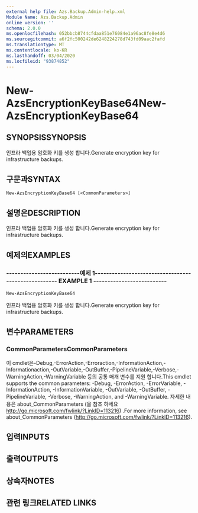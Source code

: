 ```yaml
---
external help file: Azs.Backup.Admin-help.xml
Module Name: Azs.Backup.Admin
online version: ''
schema: 2.0.0
ms.openlocfilehash: 052bbcb8744cfdaa851e76084e1a96ac8fe8e4d6
ms.sourcegitcommit: a6f2fc500242de6248224278d743fd09aac2fafd
ms.translationtype: MT
ms.contentlocale: ko-KR
ms.lasthandoff: 03/04/2020
ms.locfileid: "93874852"
---
```

# <span data-ttu-id="7e0a6-101">New-AzsEncryptionKeyBase64</span><span class="sxs-lookup"><span data-stu-id="7e0a6-101">New-AzsEncryptionKeyBase64</span></span>

## <span data-ttu-id="7e0a6-102">SYNOPSIS</span><span class="sxs-lookup"><span data-stu-id="7e0a6-102">SYNOPSIS</span></span>
<span data-ttu-id="7e0a6-103">인프라 백업용 암호화 키를 생성 합니다.</span><span class="sxs-lookup"><span data-stu-id="7e0a6-103">Generate encryption key for infrastructure backups.</span></span>

## <span data-ttu-id="7e0a6-104">구문과</span><span class="sxs-lookup"><span data-stu-id="7e0a6-104">SYNTAX</span></span>

```
New-AzsEncryptionKeyBase64 [<CommonParameters>]
```

## <span data-ttu-id="7e0a6-105">설명은</span><span class="sxs-lookup"><span data-stu-id="7e0a6-105">DESCRIPTION</span></span>
<span data-ttu-id="7e0a6-106">인프라 백업용 암호화 키를 생성 합니다.</span><span class="sxs-lookup"><span data-stu-id="7e0a6-106">Generate encryption key for infrastructure backups.</span></span>

## <span data-ttu-id="7e0a6-107">예제의</span><span class="sxs-lookup"><span data-stu-id="7e0a6-107">EXAMPLES</span></span>

### <span data-ttu-id="7e0a6-108">--------------------------예제 1--------------------------</span><span class="sxs-lookup"><span data-stu-id="7e0a6-108">-------------------------- EXAMPLE 1 --------------------------</span></span>
```
New-AzsEncryptionKeyBase64
```

<span data-ttu-id="7e0a6-109">인프라 백업용 암호화 키를 생성 합니다.</span><span class="sxs-lookup"><span data-stu-id="7e0a6-109">Generate encryption key for infrastructure backups.</span></span>

## <span data-ttu-id="7e0a6-110">변수</span><span class="sxs-lookup"><span data-stu-id="7e0a6-110">PARAMETERS</span></span>

### <span data-ttu-id="7e0a6-111">CommonParameters</span><span class="sxs-lookup"><span data-stu-id="7e0a6-111">CommonParameters</span></span>
<span data-ttu-id="7e0a6-112">이 cmdlet은-Debug,-ErrorAction,-Erroraction,-InformationAction,-Informationaction,-OutVariable,-OutBuffer,-PipelineVariable,-Verbose,-WarningAction,-WarningVariable 등의 공통 매개 변수를 지원 합니다.</span><span class="sxs-lookup"><span data-stu-id="7e0a6-112">This cmdlet supports the common parameters: -Debug, -ErrorAction, -ErrorVariable, -InformationAction, -InformationVariable, -OutVariable, -OutBuffer, -PipelineVariable, -Verbose, -WarningAction, and -WarningVariable.</span></span> <span data-ttu-id="7e0a6-113">자세한 내용은 about_CommonParameters (을 참조 하세요 http://go.microsoft.com/fwlink/?LinkID=113216) .</span><span class="sxs-lookup"><span data-stu-id="7e0a6-113">For more information, see about_CommonParameters (http://go.microsoft.com/fwlink/?LinkID=113216).</span></span>

## <span data-ttu-id="7e0a6-114">입력</span><span class="sxs-lookup"><span data-stu-id="7e0a6-114">INPUTS</span></span>

## <span data-ttu-id="7e0a6-115">출력</span><span class="sxs-lookup"><span data-stu-id="7e0a6-115">OUTPUTS</span></span>

## <span data-ttu-id="7e0a6-116">상속자</span><span class="sxs-lookup"><span data-stu-id="7e0a6-116">NOTES</span></span>

## <span data-ttu-id="7e0a6-117">관련 링크</span><span class="sxs-lookup"><span data-stu-id="7e0a6-117">RELATED LINKS</span></span>

